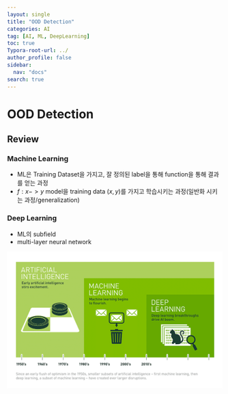 ```yaml
---
layout: single
title: "OOD Detection"
categories: AI
tag: [AI, ML, DeepLearning]
toc: true
Typora-root-url: ../
author_profile: false
sidebar:
  nav: "docs"
search: true
---
```


# OOD Detection
## Review
### Machine Learning
- ML은 Training Dataset을 가지고, 잘 정의된 label을 통해 function을 통해 결과를 얻는 과정
- $f:x->y$ model을 training data $(x,y)$를 가지고 학습시키는 과정(일반화 시키는 과정/generalization)
### Deep Learning
- ML의 subfield
- multi-layer neural network 

<!-- https://blogs.nvidia.com/wp-content/uploads/2016/07/Deep_Learning_Icons_R5_PNG.jpg.png -->


![AI vs. ML vs. Deeplearning](/images/2024-08-22-AI-algorithm(day1)/Deep_Learning_Icons_R5_PNG.jpg.png)

